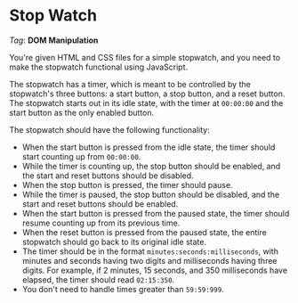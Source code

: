 # Stop Watch

_Tag_: **DOM Manipulation**

You're given HTML and CSS files for a simple stopwatch, and you need to make the stopwatch functional using JavaScript.

The stopwatch has a timer, which is meant to be controlled by the stopwatch's three buttons: a start button, a stop button, and a reset button. The stopwatch starts out in its idle state, with the timer at `00:00:00` and the start button as the only enabled button.

The stopwatch should have the following functionality:

- When the start button is pressed from the idle state, the timer should start counting up from `00:00:00`.
- While the timer is counting up, the stop button should be enabled, and the start and reset buttons should be disabled.
- When the stop button is pressed, the timer should pause.
- While the timer is paused, the stop button should be disabled, and the start and reset buttons should be enabled.
- When the start button is pressed from the paused state, the timer should resume counting up from its previous time.
- When the reset button is pressed from the paused state, the entire stopwatch should go back to its original idle state.
- The timer should be in the format `minutes:seconds:milliseconds`, with minutes and seconds having two digits and milliseconds having three digits. For example, if 2 minutes, 15 seconds, and 350 milliseconds have elapsed, the timer should read `02:15:350`.
- You don't need to handle times greater than `59:59:999`.
